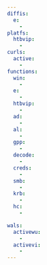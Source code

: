```yaml
---
diffis:
  e:
    -
platfs:
  htbvip:
    -
curls:
  active:
    -
functions:
  win:
    -
  e:
    -
  htbvip:
    -
  ad:
    -
  al:
    -
  gpp:
    -
  decode:
    -
  creds:
    -
  smb:
    -
  krb:
    -
  hc:
    -

wals:
  activewu:
    -
  activevi:
    -
---
```

